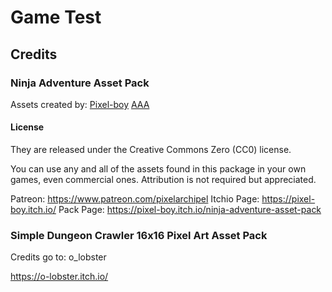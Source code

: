 # Game Test

## Credits

### Ninja Adventure Asset Pack

Assets created by:
[Pixel-boy](https://pixel-boy.itch.io/)
[AAA](https://www.instagram.com/challenger.aaa/?hl=fr)

#### License

They are released under the Creative Commons Zero (CC0) license.

You can use any and all of the assets found in this package in your own games,
even commercial ones. Attribution is not required but appreciated.

Patreon: https://www.patreon.com/pixelarchipel 
Itchio Page: https://pixel-boy.itch.io/
Pack Page: https://pixel-boy.itch.io/ninja-adventure-asset-pack

### Simple Dungeon Crawler 16x16 Pixel Art Asset Pack
Credits go to:
o_lobster

https://o-lobster.itch.io/